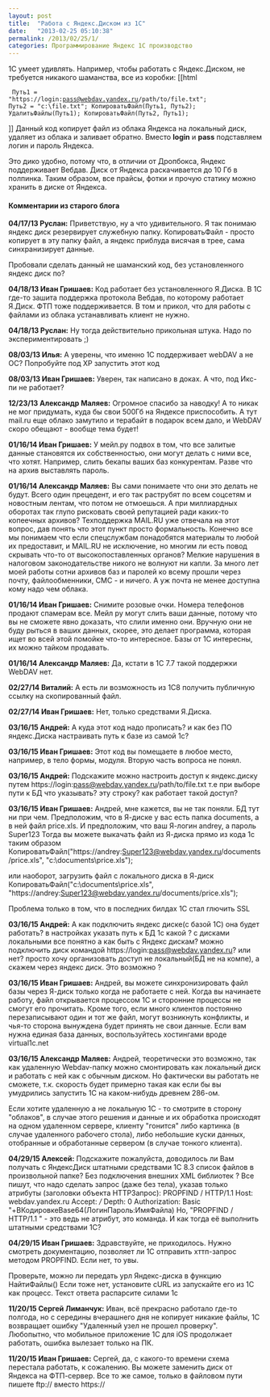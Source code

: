 ```yaml
---
layout: post
title:  "Работа с Яндекс.Диском из 1С"
date:   "2013-02-25 05:10:38"
permalink: /2013/02/25/1/
categories: Программирование Яндекс 1С производство
---
```

1С умеет удивлять. Например, чтобы работать с Яндекс.Диском, не требуется никакого шаманства, все из коробки:
[[html <pre><code>
Путь1 = "https://login:pass@webdav.yandex.ru/path/to/file.txt";
Путь2 = "c:\file.txt";
КопироватьФайл(Путь1, Путь2);
УдалитьФайлы(Путь1);
КопироватьФайл(Путь2, Путь1);
</code></pre>]]
Данный код копирует файл из облака Яндекса на локальный диск, удаляет из облака и заливает обратно.
Вместо **login** и **pass** подставляем логин и пароль Яндекса.

Это дико удобно, потому что, в отличии от Дропбокса, Яндекс поддерживает Вебдав.
Диск от Яндекса раскачивается до 10 Гб в полпинка. Таким образом, все прайсы, фотки и прочую статику можно хранить в диске от Яндекса.



#### Комментарии из старого блога


**04/17/13 Руслан:** Приветствую, ну а что удивительного. Я так понимаю яндекс диск резервирует служебную папку. КопироватьФайл - просто копирует в эту папку файл, а яндекс приблуда висячая в трее, сама синхранизирует данные.

Пробовали сделать данный не шаманский код, без установленного яндекс диск по?


**04/18/13 Иван Гришаев:** Код работает без установленного Я.Диска. В 1С где-то зашита поддержка протокола Вебдав, по которому работает Я.Диск. ФТП тоже поддерживается. В том и прикол, что для работы с файлами из облака устанавливать клиент не нужно.




**04/18/13 Руслан:** Ну тогда действительно прикольная штука. Надо по экспериментировать ;)





**08/03/13 Илья:** А уверены, что именно 1С поддерживает webDAV а не ОС?
Попробуйте под ХР запустить этот код


**08/03/13 Иван Гришаев:** Уверен, так написано в доках. А что, под Икс-пи не работает?




**12/23/13 Александр Маляев:** Огромное спасибо за наводку! А то никак не мог придумать, куда бы свои 500Гб на Яндексе приспособить. А тут mail.ru еще облако замутило и терабайт в подарок всем дало, и WebDAV скоро обещают - вообще тема будет!


**01/16/14 Иван Гришаев:** У мейл.ру подвох в том, что все залитые данные становятся их собственностью, они могут делать с ними все, что хотят. Например, слить бекапы ваших баз конкурентам. Разве что на архив выставлять пароль.





**01/16/14 Александр Маляев:** Вы сами понимаете что они это делать не будут. Всего один прецедент, и его так раструбят по всем соцсетям и новостным лентам, что потом не отмоешься. А при миллиардных оборотах так глупо рисковать своей репутацией ради каких-то копеечных архивов? Техподдержка MAIL.RU уже отвечала на этот вопрос, дав понять что этот пункт просто формальность. Конечно все мы понимаем что если спецслужбам понадобятся материалы то любой их предоставит, и MAIL.RU не исключение, но многим ли есть повод скрывать что-то от высокопоставленных органов? Мелкие нарушения в налоговом законодательстве никого не волнуют ни капли. За много лет моей работы сотни архивов баз и паролей ко всему прошли через почту, файлообменники, СМС - и ничего. А уж почта не менее доступна кому надо чем облака.


**01/16/14 Иван Гришаев:** Снимите розовые очки. Номера телефонов продают спамерам все. Мейл ру могут слить ваши данные, потому что вы не сможете явно доказать, что слили именно они. Вручную они не буду рыться в ваших данных, скорее, это делает программа, которая ищет во всей этой помойке что-то интересное. Базы от 1С интересны, их можно тайком продавать.





**01/16/14 Александр Маляев:** Да, кстати в 1С 7.7 такой поддержки WebDAV нет.





**02/27/14 Виталий:** А есть ли возможность из 1С8 получить публичную ссылку на скопированный файл.


**02/27/14 Иван Гришаев:** Нет, только средствами Я.Диска.





**03/16/15 Андрей:** А куда этот код надо прописать? и как без ПО яндекс.Диска настраивать путь к базе из самой 1с?


**03/16/15 Иван Гришаев:** Этот код вы помещаете в любое место, например, в тело формы, модуля.
Вторую часть вопроса не понял.





**03/16/15 Андрей:** Подскажите можно настроить доступ к яндекс.диску путем
https://login:pass@webdav.yandex.ru/path/to/file.txt 
т.е при выборе пути к БД что указывать? эту строку?
как работает такой доступ?


**03/16/15 Иван Гришаев:** Андрей, мне кажется, вы не так поняли. БД тут ни при чем.
Предположим, что в Я-диске у вас есть папка documents, а в ней файл price.xls.
И предположим, что ваш Я-логин andrey, a пароль Super123
Тогда вы можете выкачать файл из Я-диска прямо из кода 1с таким образом
КопироватьФайл("https://andrey:Super123@webdav.yandex.ru/documents/price.xls", "c:\documents\price.xls");

или наоборот, загрузить файл с локального диска в Я-диск
КопироватьФайл("c:\documents\price.xls", "https://andrey:Super123@webdav.yandex.ru/documents/price.xls");

Проблема только в том, что в последних билдах 1С стал глючить SSL




**03/16/15 Андрей:** А как подключить яндекс диске(с базой 1С) она будет работать?
в настройках указать путь к БД 1с какой ? с дисками локальными все понятно а как быть с Яндекс дискам? можно подключить диск командой https://login:pass@webdav.yandex.ru?
или нет?
просто хочу организовать доступ не локальный(БД не на компе), а скажем через яндекс диск.
Это возможно ?


**03/16/15 Иван Гришаев:** Андрей, вы можете синхронизировать файл базы через Я-диск только когда не работаете с ней. Когда вы начинаете работу, файл открывается процессом 1С и сторонние процессы не смогут его прочитать. Кроме того, если много клиентов постоянно перезаписывают один и тот же файл, могут возникнуть конфликты, и чья-то сторона вынуждена будет принять не свои данные. Если вам нужна единая база данных, воспользуйтесь хостингами вроде virtual1c.net




**03/16/15 Александр Маляев:** Андрей, теоретически это возможно, так как удаленную Webdav-папку можно смонтировать как локальный диск и работать с ней как с обычным диском. Но фактически вы работать не сможете, т.к. скорость будет примерно такая как если бы вы умудрились запустить 1С на каком-нибудь древнем 286-ом.

Если хотите удаленную а не локальную 1С - то смотрите в сторону "облаков", в случае этого решения и данные и их обработка происходят на одном удаленном сервере, клиенту "гонится" либо картинка (в случае удаленного рабочего стола), либо небольшие куски данных, отобранные и обработанные сервером (в случае тонкого клиента).





**04/29/15 Алексей:** Подскажите пожалуйста, доводилось ли Вам получать с ЯндексДиск штатными средствами 1С 8.3 список файлов в произвольной папке? Без подключения внешних XML библиотек ?
Все пишут, что надо сделать запрос (даже без тела), указав только атрибуты (заголовки объекта HTTPЗапрос):
PROPFIND / HTTP/1.1 
Host: webdav.yandex.ru 
Accept: */* 
Depth: 0
Authorization: Basic "+ВКодировкеBase64(ЛогинПароль:ИмяФайла)
Но, "PROPFIND / HTTP/1.1 " - это ведь не атрибут, это команда. И как тогда её выполнить штатными средствами 1С?


**04/29/15 Иван Гришаев:** Здравствуйте, не приходилось.
Нужно смотреть документацию, позволяет ли 1С отправить хттп-запрос методом PROPFIND.
Если нет, то увы.

Проверьте, можно ли передать урл Яндекс-диска в функцию НайтиФайлы()
Если тоже нет, установите cURL из запускайте его из 1С как процесс.
Текст ответа распарсите силами 1с







**11/20/15 Сергей Лиманчук:** Иван, всё прекрасно работало где-то полгода, но с середины вчерашнего дня не копирует никакие файлы, 1С возвращает ошибку "Удаленный узел не прошел проверку". Любопытно, что мобильное приложение 1С  для iOS продолжает работать, ошибка вылезает только на ПК.


**11/20/15 Иван Гришаев:** Сергей, да, с какого-то времени схема перестала работать, к сожалению. Вы можете заменить диск от Яндекса на ФТП-сервер. Все то же самое, только в файловом пути пишете ftp:// вместо https://




